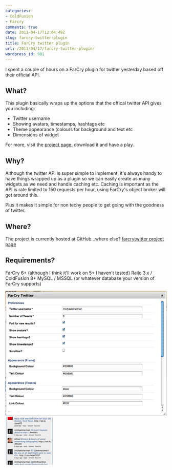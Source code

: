 ```yaml
---
categories:
- ColdFusion
- Farcry
comments: true
date: 2011-04-17T12:04:49Z
slug: farcry-twitter-plugin
title: FarCry twitter plugin
url: /2011/04/17/farcry-twitter-plugin/
wordpress_id: 901
---
```


I spent a couple of hours on a FarCry plugin for twitter yesterday based off their official API.

## What?
This plugin basically wraps up the options that the offical twitter API gives you including:

* Twitter username
* Showing avatars, timestamps, hashtags etc
* Theme appearance (colours for background and text etc
* Dimensions of widget

For more, visit the [project page,](https://github.com/michaelsharman/farcrytwitter) download it and have a play.

## Why?
Although the twitter API is super simple to implement, it's always handy to have things wrapped up as a plugin so we can easily create as many widgets as we need and handle caching etc. Caching is important as the API is rate limited to 150 requests per hour, using FarCry's object broker will get around this.

Plus it makes it simple for non techy people to get going with the goodness of twitter.

## Where?
The project is currently hosted at GitHub...where else?
[farcrytwitter project page](https://github.com/michaelsharman/farcrytwitter)

## Requirements?
FarCry 6+ (although I think it'll work on 5+ I haven't tested)
Railo 3.x / ColdFusion 8+
MySQL / MSSQL (or whatever database your version of FarCry supports)

![](/images/uploads/2011/04/publishingrule.png)
![](/images/uploads/2011/04/widgetsample-150x150.png)
